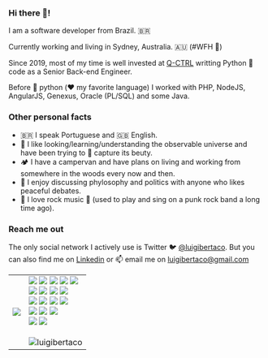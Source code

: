 ### Hi there 👋!

I am a software developer from Brazil. 🇧🇷

Currently working and living in Sydney, Australia. 🇦🇺 (#WFH 🏡)

Since 2019, most of my time is well invested at [Q-CTRL](https://q-ctrl.com) writting Python 🐍 code as a Senior Back-end Engineer.

Before 🐍 python (❤️ my favorite language) I worked with PHP, NodeJS, AngularJS, Genexus, Oracle (PL/SQL) and some Java.

### Other personal facts

- 🇧🇷 I speak Portuguese and 🇬🇧 English.
- 🔭 I like looking/learning/understanding the observable universe and have been trying to 📸 capture its beuty.
- 🏕️ I have a campervan and have plans on living and working from somewhere in the woods every now and then.
- 🤔 I enjoy discussing phylosophy and politics with anyone who likes peaceful debates.
- 🎸 I love rock music 🤘 (used to play and sing on a punk rock band a long time ago).

### Reach me out

The only social network I actively use is Twitter 🐦 [@luigibertaco](https://twitter.com/luigibertaco). But you can also find me on [Linkedin](https://linkedin.com/in/luigibertaco) or 📫 email me on [luigibertaco@gmail.com](mailto:luigibertaco@gmail.com)


<table>
  <tr>
    <td>
      <img src="https://github-readme-stats.vercel.app/api?username=luigibertaco&theme=nord" />
    </td>
    <td>
<img src="https://img.shields.io/badge/-python-dimgray?style=flat-square&logo=python" 
/> <img src="https://img.shields.io/badge/-django-dimgray?style=flat-square&logo=django" /> 
<img src="https://img.shields.io/badge/-fastapi-dimgray?style=flat-square&logo=fastapi" /> 
<img src="https://img.shields.io/badge/-celery-dimgray?style=flat-square&logo=celery" />
<img src="https://img.shields.io/badge/-graphql-dimgray?style=flat-square&logo=graphql" />
<br>
<img src="https://img.shields.io/badge/-docker-dimgray?style=flat-square&logo=docker" /> 
<img src="https://img.shields.io/badge/-kubernetes-dimgray?style=flat-square&logo=kubernetes" /> 
<img src="https://img.shields.io/badge/-aws-dimgray?style=flat-square&logo=amazonaws" /> 
<img src="https://img.shields.io/badge/-gcp-dimgray?style=flat-square&logo=googlecloud" />
<br>
<img src="https://img.shields.io/badge/-lua-dimgray?style=flat-square&logo=lua" /> 
<img src="https://img.shields.io/badge/-typescript-dimgray?style=flat-square&logo=typescript" /> 
<img src="https://img.shields.io/badge/-javascript-dimgray?style=flat-square&logo=javascript" />
<img src="https://img.shields.io/badge/-rust-dimgray?style=flat-square&logo=rust" />
<br> 
<img src="https://img.shields.io/badge/-neovim-dimgray?style=flat-square&logo=neovim" /> 
<img src="https://img.shields.io/badge/-tmux-dimgray?style=flat-square&logo=tmux" /> 
<img src="https://img.shields.io/badge/-alacritty-dimgray?style=flat-square&logo=alacritty" />
<br>
<img src="https://img.shields.io/badge/-macos-dimgray?style=flat-square&logo=apple" /> 
<img src="https://img.shields.io/badge/-linux-dimgray?style=flat-square&logo=linux" /> 
<br><br>
<img src="https://komarev.com/ghpvc/?username=luigibertaco" alt="luigibertaco" />

</td>
  </tr>
</table>
 

<!--
**luigibertaco/luigibertaco** is a ✨ _special_ ✨ repository because its `README.md` (this file) appears on your GitHub profile.

Here are some ideas to get you started:

- 🔭 I’m currently working on ...
- 🌱 I’m currently learning ...
- 👯 I’m looking to collaborate on ...
- 🤔 I’m looking for help with ...
- 💬 Ask me about ...
- 📫 How to reach me: ...
- 😄 Pronouns: ...
- ⚡ Fun fact: ...
-->

